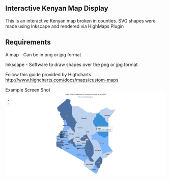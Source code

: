 
## Interactive Kenyan Map Display
This is an interactive Kenyan map broken in counties. SVG shapes were made using Inkscape and rendered via HighMaps Plugin

## Requirements

A map - Can be in png or jpg format

Inkscape -  Software to draw shapes over the png or jpg format

Follow this guide provided by Highcharts http://www.highcharts.com/docs/maps/custom-maps

Example Screen Shot
![Alt text](./example_map4.png?raw=true "Kenyan Map Divided into Counties")

